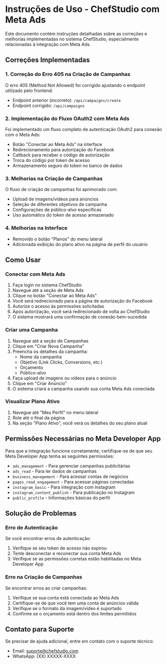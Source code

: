 # Instruções de Uso - ChefStudio com Meta Ads

Este documento contém instruções detalhadas sobre as correções e melhorias implementadas no sistema ChefStudio, especialmente relacionadas à integração com Meta Ads.

## Correções Implementadas

### 1. Correção do Erro 405 na Criação de Campanhas

O erro 405 (Method Not Allowed) foi corrigido ajustando o endpoint utilizado pelo frontend:
- Endpoint anterior (incorreto): `/api/campaigns/create`
- Endpoint corrigido: `/api/campaigns`

### 2. Implementação do Fluxo OAuth2 com Meta Ads

Foi implementado um fluxo completo de autenticação OAuth2 para conexão com o Meta Ads:
- Botão "Conectar ao Meta Ads" na interface
- Redirecionamento para autorização do Facebook
- Callback para receber o código de autorização
- Troca do código por token de acesso
- Armazenamento seguro do token no banco de dados

### 3. Melhorias na Criação de Campanhas

O fluxo de criação de campanhas foi aprimorado com:
- Upload de imagens/vídeos para anúncios
- Seleção de diferentes objetivos de campanha
- Configurações de público-alvo específicas
- Uso automático do token de acesso armazenado

### 4. Melhorias na Interface

- Removido o botão "Planos" do menu lateral
- Adicionada exibição do plano ativo na página de perfil do usuário

## Como Usar

### Conectar com Meta Ads

1. Faça login no sistema ChefStudio
2. Navegue até a seção de Meta Ads
3. Clique no botão "Conectar ao Meta Ads"
4. Você será redirecionado para a página de autorização do Facebook
5. Autorize o acesso às permissões solicitadas
6. Após autorização, você será redirecionado de volta ao ChefStudio
7. O sistema mostrará uma confirmação de conexão bem-sucedida

### Criar uma Campanha

1. Navegue até a seção de Campanhas
2. Clique em "Criar Nova Campanha"
3. Preencha os detalhes da campanha:
   - Nome da campanha
   - Objetivo (Link Clicks, Conversions, etc.)
   - Orçamento
   - Público-alvo
4. Faça upload de imagens ou vídeos para o anúncio
5. Clique em "Criar Anúncio"
6. O sistema criará a campanha usando sua conta Meta Ads conectada

### Visualizar Plano Ativo

1. Navegue até "Meu Perfil" no menu lateral
2. Role até o final da página
3. Na seção "Plano Ativo", você verá os detalhes do seu plano atual

## Permissões Necessárias no Meta Developer App

Para que a integração funcione corretamente, certifique-se de que seu Meta Developer App tenha as seguintes permissões:

- `ads_management` - Para gerenciar campanhas publicitárias
- `ads_read` - Para ler dados de campanhas
- `business_management` - Para acessar contas de negócios
- `pages_read_engagement` - Para acessar páginas conectadas
- `instagram_basic` - Para integração com Instagram
- `instagram_content_publish` - Para publicação no Instagram
- `public_profile` - Informações básicas do perfil

## Solução de Problemas

### Erro de Autenticação

Se você encontrar erros de autenticação:
1. Verifique se seu token de acesso não expirou
2. Tente desconectar e reconectar sua conta Meta Ads
3. Verifique se as permissões corretas estão habilitadas no Meta Developer App

### Erro na Criação de Campanhas

Se encontrar erros ao criar campanhas:
1. Verifique se sua conta está conectada ao Meta Ads
2. Certifique-se de que você tem uma conta de anúncios válida
3. Verifique se o formato da imagem/vídeo é suportado
4. Confirme se o orçamento está dentro dos limites permitidos

## Contato para Suporte

Se precisar de ajuda adicional, entre em contato com o suporte técnico:
- Email: suporte@chefstudio.com
- WhatsApp: (XX) XXXXX-XXXX
